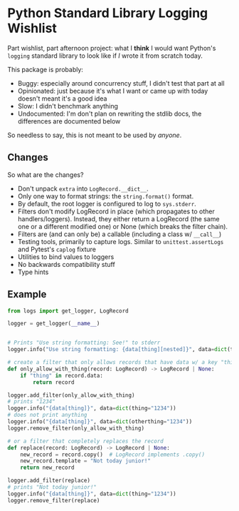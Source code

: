 # Python Standard Library Logging Wishlist

Part wishlist, part afternoon project: what I **think** I would want Python's `logging` standard library to look like if _I_ wrote it from scratch today.

This package is probably:

- Buggy: especially around concurrency stuff, I didn't test that part at all
- Opinionated: just because it's what I want or came up with today doesn't meant it's a good idea
- Slow: I didn't benchmark anything
- Undocumented: I'm don't plan on rewriting the stdlib docs, the differences are documented below

So needless to say, this is not meant to be used by _anyone_.

## Changes

So what are the changes?

- Don't unpack `extra` into `LogRecord.__dict__`.
- Only one way to format strings: the `string.format()` format.
- By default, the root logger is configured to log to `sys.stderr`.
- Filters don't modify LogRecord in place (which propagates to other handlers/loggers). Instead, they either return a LogRecord (the same one or a different modified one) or None (which breaks the filter chain).
- Filters are (and can only be) a callable (including a class w/ `__call__`)
- Testing tools, primarily to capture logs. Similar to `unittest.assertLogs` and Pytest's `caplog` fixture
- Utilities to bind values to loggers
- No backwards compatibility stuff
- Type hints

## Example

```python
from logs import get_logger, LogRecord

logger = get_logger(__name__)


# Prints "Use string formatting: See!" to stderr
logger.info("Use string formatting: {data[thing][nested]}", data=dict(thing=dict(nested="See!")))

# create a filter that only allows records that have data w/ a key "thing"
def only_allow_with_thing(record: LogRecord) -> LogRecord | None:
    if "thing" in record.data:
        return record

logger.add_filter(only_allow_with_thing)
# prints "1234"
logger.info("{data[thing]}", data=dict(thing="1234"))
# does not print anything
logger.info("{data[thing]}", data=dict(otherthing="1234"))
logger.remove_filter(only_allow_with_thing)

# or a filter that completely replaces the record
def replace(record: LogRecord) -> LogRecord | None:
    new_record = record.copy()  # LogRecord implements .copy()
    new_record.template = "Not today junior!"
    return new_record

logger.add_filter(replace)
# prints "Not today junior!"
logger.info("{data[thing]}", data=dict(thing="1234"))
logger.remove_filter(replace)
```
